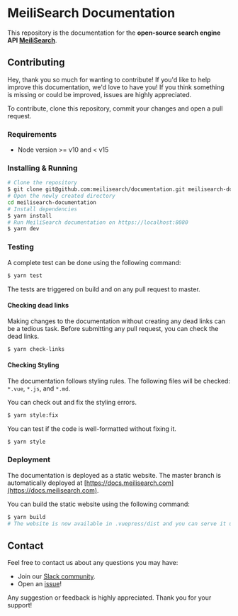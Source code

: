 # MeiliSearch Documentation

This repository is the documentation for the **open-source search engine API [MeiliSearch](https://github.com/meilisearch/meilisearch)**.

## Contributing

Hey, thank you so much for wanting to contribute! If you'd like to help improve this documentation, we'd love to have you! If you think something is missing or could be improved, issues are highly appreciated.

To contribute, clone this repository, commit your changes and open a pull request.

### Requirements

- Node version >= v10 and < v15

### Installing & Running

```bash
# Clone the repository
$ git clone git@github.com:meilisearch/documentation.git meilisearch-documentation
# Open the newly created directory
cd meilisearch-documentation
# Install dependencies
$ yarn install
# Run MeiliSearch documentation on https://localhost:8080
$ yarn dev
```

### Testing

A complete test can be done using the following command:

```bash
$ yarn test
```

The tests are triggered on build and on any pull request to master.

#### Checking dead links

Making changes to the documentation without creating any dead links can be a tedious task. Before submitting any pull request, you can check the dead links.

```bash
$ yarn check-links
```

#### Checking Styling

The documentation follows styling rules. The following files will be checked: `*.vue`, `*.js`, and `*.md`.

You can check out and fix the styling errors.

```bash
$ yarn style:fix
```

You can test if the code is well-formatted without fixing it.

```bash
$ yarn style
```

### Deployment

The documentation is deployed as a static website. The master branch is automatically deployed at [https://docs.meilisearch.com](https://docs.meilisearch.com).

You can build the static website using the following command:

```bash
$ yarn build
# The website is now available in .vuepress/dist and you can serve it using any webserver.
```

## Contact

Feel free to contact us about any questions you may have:

- Join our [Slack community](https://slack.meilisearch.com/).
- Open an [issue](https://github.com/meilisearch/documentation/issues)!

Any suggestion or feedback is highly appreciated. Thank you for your support!
